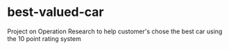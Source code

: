 # best-valued-car
Project on Operation Research to help customer's chose the best car using the 10 point rating system
